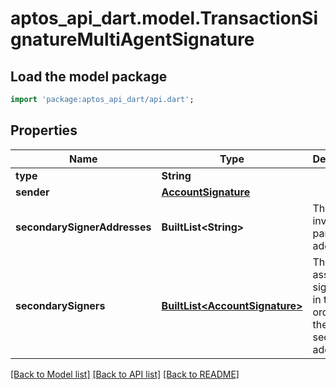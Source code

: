 # aptos_api_dart.model.TransactionSignatureMultiAgentSignature

## Load the model package
```dart
import 'package:aptos_api_dart/api.dart';
```

## Properties
Name | Type | Description | Notes
------------ | ------------- | ------------- | -------------
**type** | **String** |  | 
**sender** | [**AccountSignature**](AccountSignature.md) |  | 
**secondarySignerAddresses** | **BuiltList&lt;String&gt;** | The other involved parties' addresses | 
**secondarySigners** | [**BuiltList&lt;AccountSignature&gt;**](AccountSignature.md) | The associated signatures, in the same order as the secondary addresses | 

[[Back to Model list]](../README.md#documentation-for-models) [[Back to API list]](../README.md#documentation-for-api-endpoints) [[Back to README]](../README.md)


